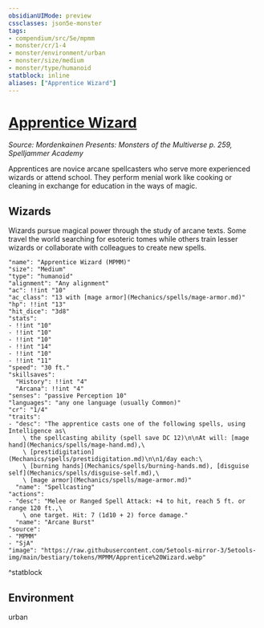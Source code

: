 ```yaml
---
obsidianUIMode: preview
cssclasses: json5e-monster
tags:
- compendium/src/5e/mpmm
- monster/cr/1-4
- monster/environment/urban
- monster/size/medium
- monster/type/humanoid
statblock: inline
aliases: ["Apprentice Wizard"]
---
```

# [Apprentice Wizard](Mechanics\bestiary\humanoid/apprentice-wizard-mpmm.md)
*Source: Mordenkainen Presents: Monsters of the Multiverse p. 259, Spelljammer Academy*  

Apprentices are novice arcane spellcasters who serve more experienced wizards or attend school. They perform menial work like cooking or cleaning in exchange for education in the ways of magic.

## Wizards

Wizards pursue magical power through the study of arcane texts. Some travel the world searching for esoteric tomes while others train lesser wizards or collaborate with colleagues to create new spells.

```statblock
"name": "Apprentice Wizard (MPMM)"
"size": "Medium"
"type": "humanoid"
"alignment": "Any alignment"
"ac": !!int "10"
"ac_class": "13 with [mage armor](Mechanics/spells/mage-armor.md)"
"hp": !!int "13"
"hit_dice": "3d8"
"stats":
- !!int "10"
- !!int "10"
- !!int "10"
- !!int "14"
- !!int "10"
- !!int "11"
"speed": "30 ft."
"skillsaves":
  "History": !!int "4"
  "Arcana": !!int "4"
"senses": "passive Perception 10"
"languages": "any one language (usually Common)"
"cr": "1/4"
"traits":
- "desc": "The apprentice casts one of the following spells, using Intelligence as\
    \ the spellcasting ability (spell save DC 12)\n\nAt will: [mage hand](Mechanics/spells/mage-hand.md),\
    \ [prestidigitation](Mechanics/spells/prestidigitation.md)\n\n1/day each:\
    \ [burning hands](Mechanics/spells/burning-hands.md), [disguise self](Mechanics/spells/disguise-self.md),\
    \ [mage armor](Mechanics/spells/mage-armor.md)"
  "name": "Spellcasting"
"actions":
- "desc": "Melee or Ranged Spell Attack: +4 to hit, reach 5 ft. or range 120 ft.,\
    \ one target. Hit: 7 (1d10 + 2) force damage."
  "name": "Arcane Burst"
"source":
- "MPMM"
- "SjA"
"image": "https://raw.githubusercontent.com/5etools-mirror-3/5etools-img/main/bestiary/tokens/MPMM/Apprentice%20Wizard.webp"
```
^statblock

## Environment

urban